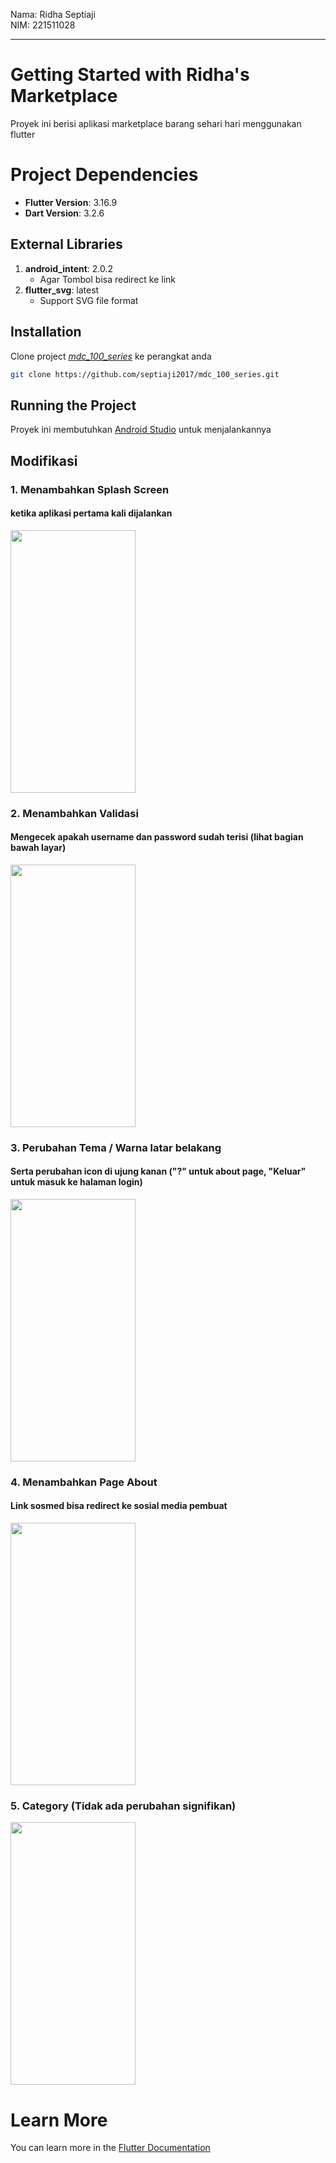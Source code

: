 Nama: Ridha Septiaji  
NIM: 221511028
***

# Getting Started with Ridha's Marketplace

Proyek ini berisi aplikasi marketplace barang sehari hari menggunakan flutter

# Project Dependencies
- **Flutter Version**: 3.16.9
- **Dart Version**: 3.2.6

## External Libraries
1. **android_intent**: 2.0.2
   - Agar Tombol bisa redirect ke link  
2. **flutter_svg**: latest
   - Support SVG file format
## Installation

Clone project *[mdc_100_series](https://github.com/septiaji2017/mdc_100_series.git)* ke perangkat anda

```bash
git clone https://github.com/septiaji2017/mdc_100_series.git
```

## Running the Project
Proyek ini membutuhkan <ins>Android Studio</ins> untuk menjalankannya

## Modifikasi
### 1. Menambahkan Splash Screen
#### ketika aplikasi pertama kali dijalankan
<img src="https://github.com/septiaji2017/mdc_100_series/assets/73025651/0aa9cf4d-2521-44b0-aeb0-f409813287fe" width="200" height="420">

### 2. Menambahkan Validasi
#### Mengecek apakah username dan password sudah terisi (lihat bagian bawah layar)
<img src="https://github.com/septiaji2017/mdc_100_series/assets/73025651/1b865867-1857-43ef-8166-681542b72972" width="200" height="420">

### 3. Perubahan Tema / Warna latar belakang
#### Serta perubahan icon di ujung kanan ("?" untuk about page, "Keluar" untuk masuk ke halaman login)
<img src="https://github.com/septiaji2017/mdc_100_series/assets/73025651/0c712bc7-3ae5-4c8d-a6e5-32a81f4d71fa" width="200" height="420">

### 4. Menambahkan Page About
#### Link sosmed bisa redirect ke sosial media pembuat
<img src="https://github.com/septiaji2017/mdc_100_series/assets/73025651/056d4940-de43-4195-9943-dd456544433a" width="200" height="420">

### 5. Category (Tidak ada perubahan signifikan)
<img src="https://github.com/septiaji2017/mdc_100_series/assets/73025651/287afada-01aa-43ce-ba6e-697dd0b0a3b8" width="200" height="420">

# Learn More

You can learn more in the [Flutter Documentation](https://docs.flutter.dev/)
